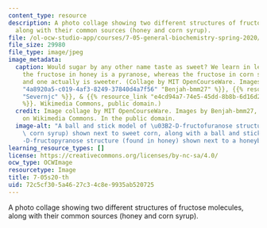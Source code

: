 ```yaml
---
content_type: resource
description: A photo collage showing two different structures of fructose molecules,
  along with their common sources (honey and corn syrup).
file: /ol-ocw-studio-app/courses/7-05-general-biochemistry-spring-2020/72c5cf305a4627c34c8e9935ab520725_7-05s20-th.jpg
file_size: 29980
file_type: image/jpeg
image_metadata:
  caption: Would sugar by any other name taste as sweet? We learn in lecture 12 that
    the fructose in honey is a pyranose, whereas the fructose in corn syrup is a furanose,
    and one actually is sweeter. (Collage by MIT OpenCourseWare. Images by {{% resource_link
    "4a8920a5-c019-4af3-8249-37840d4a7f56" "Benjah-bmm27" %}}, {{% resource_link "44bc5671-11e3-4c83-8cb3-cf6019cce576"
    "Severnjc" %}}, & {{% resource_link "e4cd94a7-74e5-45dd-8b8b-6d16d2239cba" "USDA"
    %}}. Wikimedia Commons, public domain.)
  credit: Image collage by MIT OpenCourseWare. Images by Benjah-bmm27, Severnjc, USDA,
    on Wikimedia Commons. In the public domain.
  image-alt: "A ball and stick model of \u03B2-D-fructofuranose structure (found in\
    \ corn syrup) shown next to sweet corn, along with a ball and stick model of \u03B2\
    -D-fructopyranose structure (found in honey) shown next to a honeybee and flower."
learning_resource_types: []
license: https://creativecommons.org/licenses/by-nc-sa/4.0/
ocw_type: OCWImage
resourcetype: Image
title: 7-05s20-th
uid: 72c5cf30-5a46-27c3-4c8e-9935ab520725
---
```

A photo collage showing two different structures of fructose molecules, along with their common sources (honey and corn syrup).